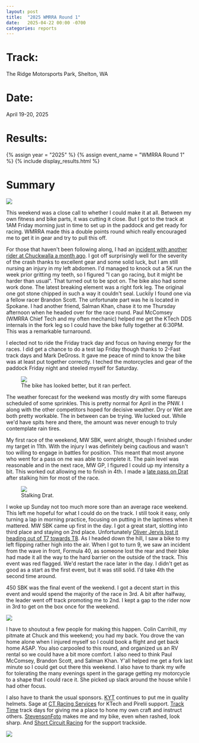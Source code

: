 ```yaml
---
layout: post
title:  "2025 WMRRA Round 1"
date:   2025-04-22 00:00 -0700
categories: reports
---
```



# Track:
The Ridge Motorsports Park, Shelton, WA

# Date:
April 19-20, 2025

# Results:
{% assign year = "2025" %}
{% assign event_name = "WMRRA Round 1" %}
{% include display_results.html %}


# Summary

![](/img/race-report-photos/2025/2025-WMRRA-R1-Pit2.JPG)


This weekend was a close call to whether I could make it at all. Between my own fitness and bike parts, it was cutting it close. But I got to the track at 1AM Friday morning just in time to set up in the paddock and get ready for racing. WMRRA made this a double points round which really encouraged me to get it in gear and try to pull this off.

For those that haven't been following along, I had an [incident with another rider at Chuckwalla a month ago](/reports/2025/03/24/CVMA-NonRound-6.html). I got off surprisingly well for the severity of the crash thanks to excellent gear and some solid luck, but I am still nursing an injury in my left abdomen. I'd managed to knock out a 5K run the week prior gritting my teeth, so I figured "I can go racing, but it might be harder than usual".  That turned out to be spot on. The bike also had some work done. The latest breaking element was a right fork leg. The original one got stone chipped in such a way it couldn't seal. Luckily I found one via a fellow racer Brandon Scott. The unfortunate part was he is located in Spokane. I had another friend, Salman Khan, chase it to me Thursday afternoon when he headed over for the race round. Paul McComsey (WMRRA Chief Tech and my often mechanic) helped me get the KTech DDS internals in the fork leg so I could have the bike fully together at 6:30PM. This was a remarkable turnaround.

I elected not to ride the Friday track day and focus on having energy for the races. I did get a chance to do a test lap Friday though thanks to 2-Fast track days and Mark DeGross. It gave me peace of mind to know the bike was at least put together correctly. I teched the motorcycles and gear of the paddock Friday night and steeled myself for Saturday.

<figure>
    <img src="/img/race-report-photos/2025/2025-WMRRA-R1-STF05251.jpg">
    <figcaption>The bike has looked better, but it ran perfect.</figcaption>
</figure>

The weather forecast for the weekend was mostly dry with some flareups scheduled of some sprinkles. This is pretty normal for April in the PNW. I along with the other competitors hoped for decisive weather. Dry or Wet are both pretty workable. The in between can be trying. We lucked out. While we'd have spits here and there, the amount was never enough to truly contemplate rain tires. 

My first race of the weekend, MW SBK, went alright, though I finished under my target in 11th. With the injury I was definitely being cautious and wasn't too willing to engage in battles for position. This meant that most anyone who went for a pass on me was able to complete it. The pain level was reasonable and in the next race, MW GP, I figured I could up my intensity a bit. This worked out allowing me to finish in 4th. I made a [late pass on Drat](https://www.youtube.com/watch?v=GuMOk7fwPBM&ab_channel=ChrisWilcoxRacing&t=610) after stalking him for most of the race.

<figure>
    <img src="/img/race-report-photos/2025/2025-WMRRA-R1-STF02715.jpg">
    <figcaption>Stalking Drat.</figcaption>
</figure>

I woke up Sunday not too much more sore than an average race weekend. This left me hopeful for what I could do on the track. I still took it easy, only turning a lap in morning practice, focusing on putting in the laptimes when it mattered. MW SBK came up first in the day. I got a great start, slotting into third place and staying on 2nd place. Unfortunately [Oliver Jervis lost it heading out of T7 towards T8](https://youtu.be/nQmDXgPWA6Q&t=60). As I headed down the hill, I saw a bike to my left flipping rather high into the air. When I got to turn 9, we saw an incident from the wave in front, Formula 40, as someone lost the rear and their bike had made it all the way to the hard barrier on the outside of the track. This event was red flagged. We'd restart the race later in the day. I didn't get as good as a start as the first event, but it was still solid. I'd take 4th the second time around.

450 SBK was the final event of the weekend. I got a decent start in this event and would spend the majority of the race in 3rd. A bit after halfway, the leader went off track promoting me to 2nd. I kept a gap to the rider now in 3rd to get on the box once for the weekend.

![](/img/race-report-photos/2025/2025-WMRRA-R1-Podium.jpg)

I have to shoutout a few people for making this happen. Colin Carrihill, my pitmate at Chuck and this weekend; you had my back. You drove the van home alone when I injured myself so I could book a flight and get back home ASAP. You also carpooled to this round, and organized us an RV rental so we could have a bit more comfort. I also need to think Paul McComsey, Brandon Scott, and Salman Khan. Y'all helped me get a fork last minute so I could get out there this weekend. I also have to thank my wife for tolerating the many evenings spent in the garage getting my motorcycle to a shape that I could race it. She picked up slack around the house while I had other focus.

I also have to thank the usual sponsors. [KYT](https://kytamericas.com) continues to put me in quality helmets. Sage at [CT Racing Services](https://ctracingservices.com/) for KTech and Pirelli support. [Track Time](https://tracktime.bike) track days for giving me a place to hone my own craft and instruct others. [StevensonFoto](https://stevensonfoto.com) makes me and my bike, even when rashed, look sharp. And [Short Circuit Racing](https://shortcircuitracing.com) for the support trackside.

![](/img/race-report-photos/2025/2025-WMRRA-R1-Pit1.JPG)

